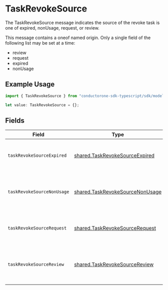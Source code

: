 # TaskRevokeSource

The TaskRevokeSource message indicates the source of the revoke task is one of expired, nonUsage, request, or review.

This message contains a oneof named origin. Only a single field of the following list may be set at a time:
  - review
  - request
  - expired
  - nonUsage


## Example Usage

```typescript
import { TaskRevokeSource } from "conductorone-sdk-typescript/sdk/models/shared";

let value: TaskRevokeSource = {};
```

## Fields

| Field                                                                                                                 | Type                                                                                                                  | Required                                                                                                              | Description                                                                                                           |
| --------------------------------------------------------------------------------------------------------------------- | --------------------------------------------------------------------------------------------------------------------- | --------------------------------------------------------------------------------------------------------------------- | --------------------------------------------------------------------------------------------------------------------- |
| `taskRevokeSourceExpired`                                                                                             | [shared.TaskRevokeSourceExpired](../../../sdk/models/shared/taskrevokesourceexpired.md)                               | :heavy_minus_sign:                                                                                                    | The TaskRevokeSourceExpired message indicates that the source of the revoke task is due to a grant expiring.          |
| `taskRevokeSourceNonUsage`                                                                                            | [shared.TaskRevokeSourceNonUsage](../../../sdk/models/shared/taskrevokesourcenonusage.md)                             | :heavy_minus_sign:                                                                                                    | The TaskRevokeSourceNonUsage message indicates that the source of the revoke task is due to the grant not being used. |
| `taskRevokeSourceRequest`                                                                                             | [shared.TaskRevokeSourceRequest](../../../sdk/models/shared/taskrevokesourcerequest.md)                               | :heavy_minus_sign:                                                                                                    | The TaskRevokeSourceRequest message indicates that the source of the revoke task was a request.                       |
| `taskRevokeSourceReview`                                                                                              | [shared.TaskRevokeSourceReview](../../../sdk/models/shared/taskrevokesourcereview.md)                                 | :heavy_minus_sign:                                                                                                    | The TaskRevokeSourceReview message tracks which access review was the source of the specificed revoke ticket.         |